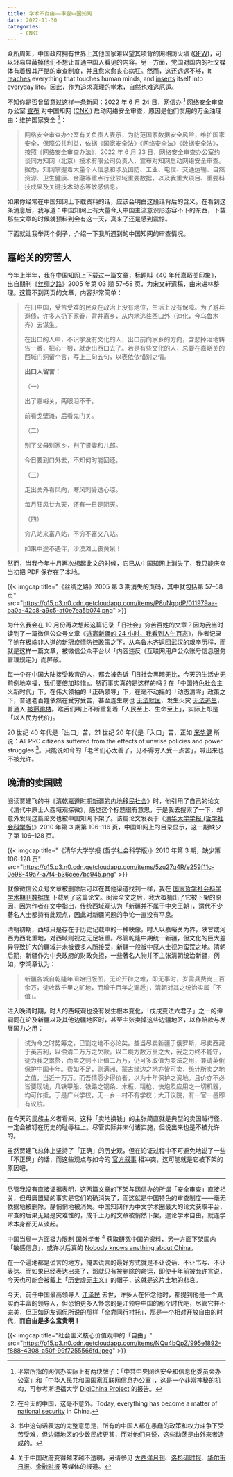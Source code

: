 ```yaml
---
title: 学术不自由——审查中国知网
date: 2022-11-30
categories:
    - CNKI
---
```



众所周知，中国政府拥有世界上其他国家难以望其项背的网络防火墙 ([GFW](https://zh.wikipedia.org/zh-cn/防火长城))，可以轻易屏蔽掉他们不想让普通中国人看见的内容。另一方面，党国对国内的社交媒体有着极其严酷的审查制度，并且愈来愈丧心病狂。然而，这还远远不够，It [reaches](https://www.nytimes.com/2022/03/18/business/chinas-russia-information.html) everything that touches human minds, and [inserts](https://www.wsj.com/articles/chinas-communist-party-quietly-inserts-itself-into-everyday-life-11643644801) itself into everyday life。因此，作为追求真理的学术，自然也难逃厄运。

不知你是否曾留意过这样一条新闻：2022 年 6 月 24 日，网信办 [^D8F] 网络安全审查办公室 [宣布](http://www.cac.gov.cn/2022-06/24/c_1657686783575480.htm) 对中国知网 ([CNKI](https://www.cnki.net)) 启动网络安全审查，原因是他们惯用的万金油理由：维护国家安全 [^5A5]：

[^5A5]: 在今天的中国，这毫不意外。Today, everything has become a matter of [national security](https://pca.st/1bx2y097) in China.

[^D8F]: 平常所指的网信办实际上有两块牌子：「中共中央网络安全和信息化委员会办公室」和「中华人民共和国国家互联网信息办公室」，这是一个非常神秘的机构，可参考斯坦福大学 [DigiChina Project](https://digichina.stanford.edu/work/behind-the-facade-of-chinas-cyber-super-regulator/) 的报告。

> 网络安全审查办公室有关负责人表示，为防范国家数据安全风险，维护国家安全，保障公共利益，依据《国家安全法》《网络安全法》《数据安全法》，按照《网络安全审查办法》，2022 年 6 月 23 日，网络安全审查办公室约谈同方知网（北京）技术有限公司负责人，宣布对知网启动网络安全审查。据悉，知网掌握着大量个人信息和涉及国防、工业、电信、交通运输、自然资源、卫生健康、金融等重点行业领域重要数据，以及我重大项目、重要科技成果及关键技术动态等敏感信息。

如果你经常在中国知网上下载资料的话，应该会明白这段话背后的含义。在看到这条消息后，我写道：中国知网上有大量今天中国主流意识形态容不下的东西，下载那些文章的时候就预料到会有这一天，真来了还是感到震惊。

下面就让我举两个例子，介绍一下我所遇到的中国知网的审查情况。

## 嘉峪关的穷苦人

今年上半年，我在中国知网上下载过一篇文章，标题叫《40 年代嘉峪关印象》，出自期刊《[丝绸之路](https://navi.cnki.net/knavi/journals/SCZL/detail)》2005 年第 03 期 57–58 页，为宋文轩遗稿，由宋进林整理。这篇不到两页的文章，内容非常简单：

> 在旧中国，受苦受难的民众在政治上没有地位，生活上没有保障。为了避兵避债，许多人扔下家眷，背井离乡，从内地逃往西口外（迪化，今乌鲁木齐）去谋生。
> 
> 在出口的人中，不识字没有文化的人，出口前向家乡的方向，含悲掉泪地铸告一番，把心一狠，就走出西口去了。若是有些文化的人，总要在嘉峪关的西城门洞留个言，写上三句五句，以表依依惜别之情。
> 
> **出口人留言：**
> 
> （一）
> 
> 出了嘉峪关，两眼泪不干。
> 
> 前看戈壁滩，后看鬼门关。
> 
> （二）
> 
> 别了父母别家乡，别了贤妻和儿郎。
> 
> 今日要到口外去，不知何时能回还。
> 
> （三）
> 
> 走出关外看风向，寒风刺骨透心凉。
> 
> 每月狂风廿九天，还有一日是阴天。
> 
> （四）
> 
> 穷八站来富八站，不穷不富又八站。
> 
> 如果中途不遇伴，沙漠滩上丧黄泉！

然而，当我今年十月再次想起此文的时候，它已从中国知网上消失了，我只能庆幸当初把 PDF 保存在了本地。

{{< imgcap title="《丝绸之路》2005 第 3 期消失的页码，其中就包括第 57–58 页" src="https://p15.p3.n0.cdn.getcloudapp.com/items/P8uNgqdP/011979aa-ba0a-42c8-a9c5-af0e7ea5b074.png" >}}

为什么我会在 10 月份再次想起这篇记录「旧社会」穷苦百姓的文章？因为我当时读到了一篇微信公众号文章《[逃离新疆的 24 小时，我看到人生百态](https://archive.ph/J2Gb3)》，作者记录了她在极端非人道的新冠疫情防控政策之下，从乌鲁木齐返回武汉的艰辛历程，而就是这样一篇文章，被微信公众平台以「内容违反《互联网用户公众账号信息服务管理规定》」而屏蔽。

每一个在中国大陆接受教育的人，都会被告诉「旧社会黑暗无比，今天的生活史无前例地幸福，我们要倍加珍惜」。然而事实真的是这样的吗？在「中国特色社会主义新时代」下，在伟大领袖的「正确领导」下，在毫不动摇的「动态清零」政策之下，普通老百姓依然在受穷受苦，甚至连生病也 [无法就医](https://chinadigitaltimes.net/chinese/689242.html)，发生火灾 [无法逃生](https://chinadigitaltimes.net/chinese/690102.html)，普通人 [被逼跳楼](https://chinadigitaltimes.net/chinese/689324.html)。喉舌们嘴上不断重复着「人民至上、生命至上」，实际上却是「以人民为代价」。

20 世纪 40 年代是「出口」苦，21 世纪 20 年代是「入口」苦，正如 [米华健](https://cup.columbia.edu/book/eurasian-crossroads/9780231204552) 所说：All PRC citizens suffered from the effects of unwise policies and power struggles [^785]。只能说如今的「老爷们心太善了，见不得穷人受一点苦」，喊出来也不被允许。

[^785]: 书中这句话表达的完整意思是，所有的中国人都在愚蠢的政策和权力斗争下受苦受难，但边疆地区的少数民族更甚，而对他们来说，这些动荡是由外来者造成的。

## 晚清的卖国贼

阅读贾建飞的书《[清乾嘉道时期新疆的内地移民社会](https://book.douban.com/subject/10745947/)》时，他引用了自己的论文《清代中原士人西域观探微》，感觉这个标题很有意思，于是我去搜索了一下，却意外发现这篇论文也被中国知网下架了。该篇论文发表于《[清华大学学报 (哲学社会科学版)](https://navi.cnki.net/knavi/journals/QHDZ/detail)》2010 年第 3 期第 106–116 页，中国知网上的目录显示，这一期缺少了第 106–128 页。

{{< imgcap title="《清华大学学报 (哲学社会科学版)》2010 年第 3 期，缺少第 106–128 页" src="https://p15.p3.n0.cdn.getcloudapp.com/items/5zu27q4R/e259f11c-0e98-49a7-a7f4-b36cee7bc945.png" >}}

就像微信公众号文章被删除后可以在其他渠道找到一样，我在 [国家哲学社会科学学术期刊数据库](https://www.nssd.cn) 下载到了这篇论文。阅读全文之后，我大概猜出了它被下架的原因，因为作者在文中指出，传统西域观认为「新疆并不属于中央王朝」，清代不少著名人士都持有此观点，因此对新疆问题的争论一直没有平息。

清朝初期，西域只是存在于历史记载中的一种映像，时人以嘉峪关为界，陕甘或河西为西北重地，对西域则视之无足轻重。尽管乾隆中期统一新疆，但文化的巨大差异导致扩大的疆域并未被很多人所接受，新疆一般被中原人士视为蛮荒之地。清朝后期，新疆作为中央政府的财政负担，一些著名人物并不主张清朝统治新疆，例如，李鸿章认为：

> 新疆各城自乾隆年间始归版图，无论开辟之难，即无事时，岁需兵费尚三百余万，徒收数千里之旷地，而增千百年之漏卮」，清朝对其之统治实属「不值」。

进入晚清时期，时人的西域观也没有发生根本变化，「戊戌变法六君子」之一的谭嗣同在论及新疆以及其他边疆地区时，甚至主张卖掉这些边疆地区，以作赔款与发展国力之用：

> 试为今之时势筹之，已割之地不必论矣。益当尽卖新疆于俄罗斯，尽卖西藏于英吉利，以偿清二万万之欠款。以二境方数万里之大，我之力终不能守，徒为我之累赘，而卖之则不止值二万万，仍可多取值为变法之用，兼请英俄保护中国十年。费如不足，则满洲、蒙古缘边之地亦皆可卖，统计所卖之地之值，当近十万万。而吾情愿少得价者，以为十年保护之资地。且价亦不必皆要现钱，凡铁甲船、铁路之钢条、木板、精枪、快炮及应用之一切机器，均可作抵。于是广兴学校，无一乡一村不有学校；大开议院，有一官一邑即有议院。

在今天的民族主义者看来，这种「卖地换钱」的主张简直就是典型的卖国贼行径，一定会被钉在历史的耻辱柱上。尽管实际并未付诸实施，但说出来也是不被允许的。

虽然贾建飞总体上坚持了「正确」的历史观，但在论证过程中不可避免地说了一些「不正确」的话，而这些观点与如今的 [官方叙事](http://www.xinjiang.gov.cn/xinjiang/lsyg/201912/186b405ef42a444d8ff269cc88b94eb8.shtml) 相冲突，这可能就是它被下架的原因吧。

---

尽管我没有直接证据表明，这两篇文章的下架与网信办的所谓「安全审查」直接相关，但毋庸置疑的事实是它们的确消失了，而这就是中国特色的审查制度——毫无依据地被删除，静悄悄地被消失。中国知网作为中文学术圈最大的论文获取平台，审查的后果无疑是灾难性的，成千上万的文章被悄然下架，遑论学术自由，就连学术本身都无从谈起。

中国当局一方面极力限制 [国外学者](https://www.thewirechina.com/2022/01/16/open-source) [^26B] 获取研究中国的资料，另一方面下架国内「敏感信息」，或许以后真的 [Nobody knows anything about China](https://foreignpolicy.com/2018/03/21/nobody-knows-anything-about-china)。

[^26B]: 关于中国政府变得越来越不透明，另请参见 [大西洋月刊](https://www.theatlantic.com/international/archive/2022/08/china-xi-jinping-biography-opacity/671195/)、[洛杉矶时报](https://www.latimes.com/world-nation/story/2022-06-23/china-great-firewall-foreign-domestic-virtual-censorship)、[华尔街日报](https://www.wsj.com/articles/china-data-security-law-ships-ports-court-cases-universities-11638803230)、[金融时报](https://www.ft.com/content/43bea201-ff6c-4d94-8506-e58ff787802c) 等媒体的报道。

在一个遍地都是谎言的地方，掩盖谎言的最好方式就是不让说话、不让书写、不让表达。而如果已经表达出来了，那就只有被删除的命运，即使十年前被允许言说，今天也可能会被戴上「[历史虚无主义](https://foreignpolicy.com/2022/05/01/xi-jinping-is-fighting-a-war-for-chinas-history)」的帽子，这就是这片土地的悲哀。

今天，前任中国最高领导人 [江泽民](http://www.gov.cn/xinwen/2022-11/30/content_5729659.htm) 去世，许多人在怀念他时，都提到他是一个真实而丰富的领导人，但恐怕更多人怀念的是江领导中国的那个时代吧，尽管它并不完美，但正如网友调侃所说的那样「全靠同行衬托」，那是一个相对开放自由的时代，而**自由是多么宝贵啊！**

{{< imgcap title="社会主义核心价值观中的「自由」" src="https://p15.p3.n0.cdn.getcloudapp.com/items/NQu4bQpZ/995e1892-f888-4308-a50f-99f7255566fd.jpeg" >}}
